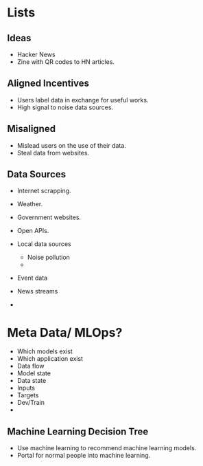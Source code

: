 # Lists

## Ideas

- Hacker News 
- Zine with QR codes to HN articles.

## Aligned Incentives
- Users label data in exchange for useful works.
- High signal to noise data sources.

## Misaligned
- Mislead users on the use of their data.
- Steal data from websites.

## Data Sources

- Internet scrapping.
- Weather.
- Government websites.
- Open APIs.
- Local data sources
    - Noise pollution
    - 

- Event data
- News streams
- 

# Meta Data/ MLOps?
- Which models exist
- Which application exist
- Data flow
- Model state
- Data state
- Inputs
- Targets
- Dev/Train
- 

## Machine Learning Decision Tree

- Use machine learning to recommend machine learning models.
- Portal for normal people into machine learning.


